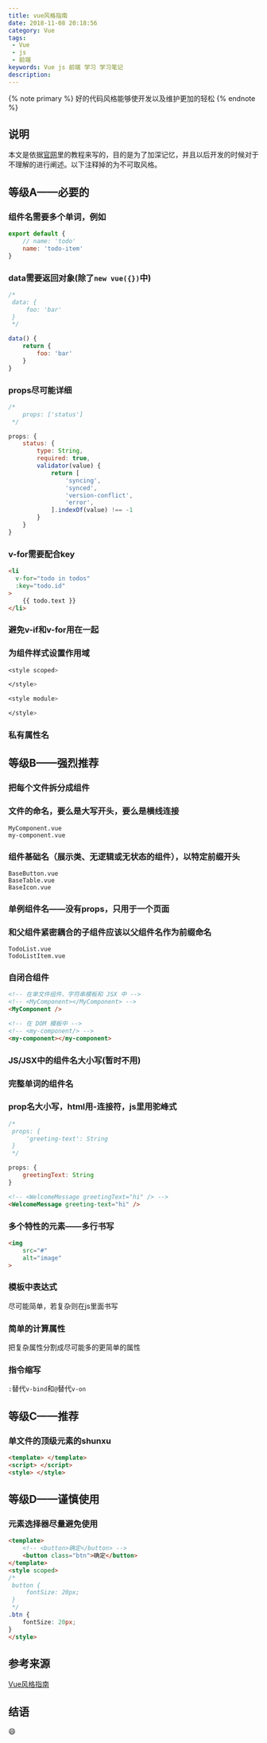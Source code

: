 ```yaml
---
title: vue风格指南
date: 2018-11-08 20:18:56
category: Vue
tags:
 - Vue
 - js
 - 前端
keywords: Vue js 前端 学习 学习笔记
description:
---
```



{% note primary %}
好的代码风格能够使开发以及维护更加的轻松
{% endnote %}
<!-- more -->

## 说明

本文是依据[官网](https://cn.vuejs.org/v2/style-guide/index.html)里的教程来写的，目的是为了加深记忆，并且以后开发的时候对于不理解的进行阐述。以下注释掉的为不可取风格。

## 等级A——必要的

### 组件名需要多个单词，例如

``` js js
export default {
    // name: 'todo'
    name: 'todo-item'
}
```

### data需要返回对象(除了`new vue({})`中)

``` js js
/*
 data: {
     foo: 'bar'
 }
 */

data() {
    return {
        foo: 'bar'
    }
}
```

### props尽可能详细

``` js js
/*
    props: ['status']
 */

props: {
    status: {
        type: String,
        required: true,
        validator(value) {
            return [
                'syncing',
                'synced',
                'version-conflict',
                'error',
            ].indexOf(value) !== -1
        }
    }
}
```

### v-for需要配合key

``` html html
<li
  v-for="todo in todos"
  :key="todo.id"
>
    {{ todo.text }}
</li>
```

### 避免v-if和v-for用在一起

### 为组件样式设置作用域

``` css css
<style scoped>

</style>

<style module>

</style>
```

### 私有属性名

## 等级B——强烈推荐

### 把每个文件拆分成组件

### 文件的命名，要么是大写开头，要么是横线连接

```
MyComponent.vue
my-component.vue
```

### 组件基础名（展示类、无逻辑或无状态的组件），以特定前缀开头

```
BaseButton.vue
BaseTable.vue
BaseIcon.vue
```

### 单例组件名——没有props，只用于一个页面

### 和父组件紧密耦合的子组件应该以父组件名作为前缀命名

```
TodoList.vue
TodoListItem.vue
```

### 自闭合组件

``` html html
<!-- 在单文件组件、字符串模板和 JSX 中 -->
<!-- <MyComponent></MyComponent> -->
<MyComponent />

<!-- 在 DOM 模板中 -->
<!-- <my-component/> -->
<my-component></my-component>
```

### JS/JSX中的组件名大小写(暂时不用)

### 完整单词的组件名

### prop名大小写，html用-连接符，js里用驼峰式

```js js
/*
 props: {
     'greeting-text': String
 }
 */

props: {
    greetingText: String
}
```

``` html html
<!-- <WelcomeMessage greetingText="hi" /> -->
<WelcomeMessage greeting-text="hi" />
```

### 多个特性的元素——多行书写

``` html
<img
    src="#"
    alt="image"
>
```

### 模板中表达式

尽可能简单，若复杂则在js里面书写

### 简单的计算属性

把复杂属性分割成尽可能多的更简单的属性

### 指令缩写

`:`替代`v-bind`和`@`替代`v-on`

## 等级C——推荐

### 单文件的顶级元素的shunxu

``` html html
<template> </template>
<script> </script>
<style> </style>
```

## 等级D——谨慎使用

### 元素选择器尽量避免使用

```html html
<template>
    <!-- <button>确定</button> -->
    <button class="btn">确定</button>
</template>
<style scoped>
/*
 button {
     fontSize: 20px;
 }
 */
.btn {
    fontSize: 20px;
}
</style>
```

## 参考来源

[Vue风格指南](https://cn.vuejs.org/v2/style-guide/index.html)

## 结语

:smile: